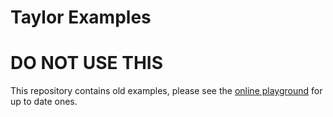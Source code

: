 # Taylor Examples

# DO NOT USE THIS

This repository contains old examples, please see the [online playground](https://taylor.oequacki.com/playground/) for up to date ones.
